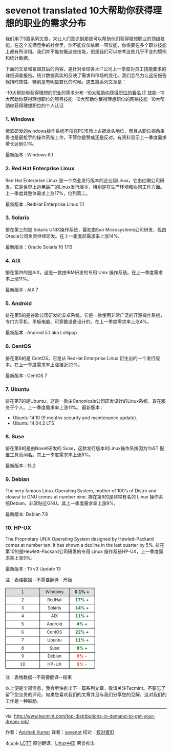 sevenot translated
10大帮助你获得理想的职业的需求分布
================================================================================
我们用了5篇系列文章，来让人们意识到那些可以帮助他们获得理想职业的顶级技能。在这个充满竞争的社会里，你不能仅仅依赖一项仅能，你需要在多个职业技能上都有所涉猎。我们并不能权衡这些技能，但是我们可以参考这些几乎不变的惯例和统计数据。

下面的文章和紧跟其后的内容，是针对全球各大IT公司上一季度对员工技能要求的详细调查报告。统计数据真实的反映了需求和市场的变化。我们会尽力让这份报告保持时效性，特别是有明显变化的时候。这五篇系列文章是：

-10大帮助你获得理想的职业的需求分布
-[10大帮助你获得职位的著名 IT 技能][1]
-10大帮助你获得理想职位的项目技能
-10大帮助你赢得理想职位的网络技能
-10大帮助你获得理想职位的个人认证

### 1. Windows ###

微软研发的windows操作系统不仅在PC市场上占据龙头地位，而且从职位视角来看也是最枪手的操作系统工作，不管你是赞成还是反对。有资料显示上一季度需求增长达到0.1%.

最新版本 : Windows 8.1

### 2. Red Hat Enterprise Linux ###

Red Hat Enterprise Linux 是一个商业发行版本的企业级Linux，它由红帽公司研发。它是世界上运用最广的Linux发行版本，特别是在生产环境和协同工作方面。上一季度其整体需求上涨17%，位列第二。

最新版本 : RedHat Enterprise Linux 7.1

### 3. Solaris ###

排在第三的是 Solaris UNIX操作系统，最初由Sun Microsystems公司研发，现由Oracle公司负责继续研发。在上一季度起需求率上涨14%.

最新版本：Oracle Solaris 10 1/13

### 4. AIX ###

排在第四的是AIX，这是一款由IBM研发的专用 Unix 操作系统。在上一季度需求率上涨11%。

最新版本 : AIX 7

### 5. Android ###

排在第5的是谷歌公司研发的安卓系统，它是一款使用非常广泛的开源操作系统，专门为手机、平板电脑、可穿戴设备设计的。在上一季度需求率上涨4%。

最新版本 : Android 5.1 aka Lollipop

### 6. CentOS ###

排在第6的是 CentOS，它是从 RedHat Enterprise Linux 衍生出的一个发行版本。在上一季度需求率上涨接近22%。

最新版本 : CentOS 7

### 7. Ubuntu ###

排在第7的是Ubuntu，这是一款由Canonicals公司研发设计的Linux系统，旨在服务于个人。上一季度需求率上涨11%。
最新版本 :

- Ubuntu 14.10 (9 months security and maintenance update).
- Ubuntu 14.04.2 LTS

### 8. Suse ###

排在第8的是由Novell研发的 Suse，这款发行版本的Linux操作系统因为YaST 配置工具而闻名。其上一季度需求率上涨8%。

最新版本 : 13.2

### 9. Debian ###

The very famous Linux Operating System, mother of 100’s of Distro and closest to GNU comes at number nine.
排在第9的是非常有名的 Linux 操作系统Debian，非常贴近GNU。其上一季度需求率上涨9%。

最新版本: Debian 7.8

### 10. HP-UX ###

The Proprietary UNIX Operating System designed by Hewlett-Packard comes at number ten. It has shown a decline in the last quarter by 5%.
排在第10的是Hewlett-Packard公司研发的专用 Linux 操作系统HP-UX，上一季度需求率上涨5%。

最新版本 : 11i v3 Update 13

注：表格数据--不需要翻译--开始
<table border="0" cellspacing="0">
<colgroup width="107"></colgroup>
<colgroup width="92"></colgroup>
<colgroup width="80"></colgroup>
<tbody>
<tr>
<td height="25" bgcolor="#DDDDDD" align="center" style="border: 1px solid #000000;"><span style="color: #111111; font-size: small;">1</span></td>
<td bgcolor="#DDDDDD" align="center" style="border: 1px solid #000000;"><span style="color: #111111; font-size: small;">Windows</span></td>
<td bgcolor="#DDDDDD" align="center" style="border: 1px solid #000000;"><b><span style="color: #111111; font-size: small;">0.1% +</span></b></td>
</tr>
<tr class="alt">
<td height="25" bgcolor="#FFFFFF" align="center" style="border: 1px solid #000000;"><span style="font-size: small;">2</span></td>
<td bgcolor="#FFFFFF" align="center" style="border: 1px solid #000000;"><span style="font-size: small;">RedHat</span></td>
<td bgcolor="#FFFFFF" align="center" style="border: 1px solid #000000;"><b><span style="color: #007826; font-size: small;">17% +</span></b></td>
</tr>
<tr>
<td height="25" bgcolor="#FFFFFF" align="center" style="border: 1px solid #000000;"><span style="font-size: small;">3</span></td>
<td bgcolor="#FFFFFF" align="center" style="border: 1px solid #000000;"><span style="font-size: small;">Solaris</span></td>
<td bgcolor="#FFFFFF" align="center" style="border: 1px solid #000000;"><b><span style="color: #007826; font-size: small;">14% +</span></b></td>
</tr>
<tr class="alt">
<td height="25" bgcolor="#FFFFFF" align="center" style="border: 1px solid #000000;"><span style="font-size: small;">4</span></td>
<td bgcolor="#FFFFFF" align="center" style="border: 1px solid #000000;"><span style="font-size: small;">AIX</span></td>
<td bgcolor="#FFFFFF" align="center" style="border: 1px solid #000000;"><b><span style="color: #007826; font-size: small;">11% +</span></b></td>
</tr>
<tr>
<td height="25" bgcolor="#FFFFFF" align="center" style="border: 1px solid #000000;"><span style="font-size: small;">5</span></td>
<td bgcolor="#FFFFFF" align="center" style="border: 1px solid #000000;"><span style="font-size: small;">Android</span></td>
<td bgcolor="#FFFFFF" align="center" style="border: 1px solid #000000;"><b><span style="color: #007826; font-size: small;">4% +</span></b></td>
</tr>
<tr class="alt">
<td height="25" bgcolor="#FFFFFF" align="center" style="border: 1px solid #000000;"><span style="font-size: small;">6</span></td>
<td bgcolor="#FFFFFF" align="center" style="border: 1px solid #000000;"><span style="font-size: small;">CentOS</span></td>
<td bgcolor="#FFFFFF" align="center" style="border: 1px solid #000000;"><b><span style="color: #007826; font-size: small;">22% +</span></b></td>
</tr>
<tr>
<td height="25" bgcolor="#FFFFFF" align="center" style="border: 1px solid #000000;"><span style="font-size: small;">7</span></td>
<td bgcolor="#FFFFFF" align="center" style="border: 1px solid #000000;"><span style="font-size: small;">Ubuntu</span></td>
<td bgcolor="#FFFFFF" align="center" style="border: 1px solid #000000;"><b><span style="color: #007826; font-size: small;">11% +</span></b></td>
</tr>
<tr class="alt">
<td height="25" bgcolor="#FFFFFF" align="center" style="border: 1px solid #000000;"><span style="font-size: small;">8</span></td>
<td bgcolor="#FFFFFF" align="center" style="border: 1px solid #000000;"><span style="font-size: small;">Suse</span></td>
<td bgcolor="#FFFFFF" align="center" style="border: 1px solid #000000;"><b><span style="color: #007826; font-size: small;">8% +</span></b></td>
</tr>
<tr>
<td height="25" bgcolor="#FFFFFF" align="center" style="border: 1px solid #000000;"><span style="font-size: small;">9</span></td>
<td bgcolor="#FFFFFF" align="center" style="border: 1px solid #000000;"><span style="font-size: small;">Debian</span></td>
<td bgcolor="#FFFFFF" align="center" style="border: 1px solid #000000;"><b><span style="color: #ff3300; font-size: small;">9% -</span></b></td>
</tr>
<tr class="alt">
<td height="25" bgcolor="#FFFFFF" align="center" style="border: 1px solid #000000;"><span style="font-size: small;">10</span></td>
<td bgcolor="#FFFFFF" align="center" style="border: 1px solid #000000;"><span style="font-size: small;">HP-UX</span></td>
<td bgcolor="#FFFFFF" align="center" style="border: 1px solid #000000;"><b><span style="color: #ff3300; font-size: small;">5% -</span></b></td>
</tr>
</tbody>
</table>
注：表格数据--不需要翻译--结束

以上便是全部信息，我会尽快推出下一篇系列文章，敬请关注Tecmint。不要忘了留下您宝贵的评论。如果您喜欢我们的文章并且与我们分享您的见解，这对我们的工作是一种鼓励。

--------------------------------------------------------------------------------

via: http://www.tecmint.com/top-distributions-in-demand-to-get-your-dream-job/

作者：[Avishek Kumar][a]
译者：[sevenot](https://github.com/sevenot)
校对：[校对者ID](https://github.com/校对者ID)

本文由 [LCTT](https://github.com/LCTT/TranslateProject) 原创翻译，[Linux中国](http://linux.cn/) 荣誉推出

[a]:http://www.tecmint.com/author/avishek/
[1]:http://www.tecmint.com/top-distributions-in-demand-to-get-your-dream-job/www.tecmint.com/famous-it-skills-in-demand-that-will-get-you-hired/
